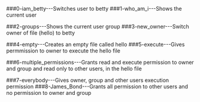 ###0-iam_betty---Switches user to betty
###1-who_am_i---Shows the current user
 
###2-groups---Shows the current user group
###3-new_owner---Switch owner of file (hello) to betty
 
###4-empty---Creates an empty file called hello
###5-execute---Gives permmission to owner to execute the hello file
 
###6-multiple_permissions---Grants read and execute permission to owner and group and read only to other users, in the hello file
 
###7-everybody---Gives owner, group and other users execution permission
###8-James_Bond---Grants all permission to other users and no permission to owner and group
